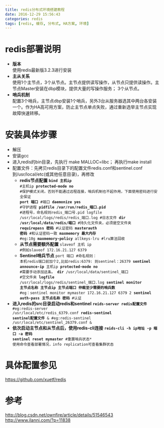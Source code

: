 ```yaml
---
title: redis分布式环境搭建教程
date: 2016-12-29 15:56:43
categories: redis
tags: [redis, 缓存, 分布式, HA方案, 环境]
---
```

# redis部署说明

* **版本**  
  使用redis最新版3.2.3进行安装
* **主从关系**  
  使用1个主节点，3个从节点。主节点提供读写操作，从节点只提供读操作。主节点Master安装在dbp模块，提供大量的写操作服务；  3个从节点。
* **哨兵机制**  
  配置3个哨兵，主节点dbp安装1个哨兵，另外3台从服务器选其中两台各安装一个。作为HA高可用方案，防止主节点单点失败，通过重新选举主节点实现故障快速转移。
<!--more-->

# 安装具体步骤
* 解压
* 安装gcc
* 进入redis的bin目录，先执行 make MALLOC=libc； 再执行make install
* 配置文件：先拷贝redis目录下的配置文件redis.conf和sentinel.conf到/usr/local/etc(或其他任意目录)，再修改
    * **redis节点配置**
        <code>**bind 主机ip**                        #主机ip
        **protected-mode no**                     #保护模式关闭，否则不能通过远程连接，哨兵机制也不起作用，下面使用密码进行安全保证
        **port 端口**                          #端口
        **daemonize yes**                       #守护进程
        **pidfile  /var/run/redis_端口.pid**            #进程号，命名规则redis_端口号.pid
        logfile /usr/local/logs/redis/redis_端口.log   #日志文件
        **dir  /usr/local/data/redis/端口**          #持久化文件夹，必须是空文件夹
        **requirepass 密码**    #认证密码
        **masterauth 密码**    #和认证密码一致
        **maxmemory 最大内存**  #eg:10g
        **maxmemory-policy**        allkeys-lru   #lru算法回收
        </code>
    * **从节点需要额外配置**
        <code>slaveof 主机 ip  #例如slaveof  172.16.21.127  6379</code>
    * **Sentinel哨兵节点**
    <code>port  端口    #命名规则： 本机redis端口前加个2,比如redis:6379: 则sentinel：26379
        **sentinel announce-ip**  主机ip
        **protected-mode  no**  #需要手动添加这条。
        **dir**  /usr/local/data/sentinel_端口    #空文件夹
        **logfile**  /usr/local/logs/redis/sentinel_端口.log
        **sentinel monitor 主节点名称 主节点ip 主节点端口 仲裁至少需要的哨兵数** #eg：sentinel monitor mymaster  172.16.21.127 6379 2
        **sentinel auth-pass 主节点名称 密码**   #认证
        </code>
* **进入redis的src目录启动redis和sentinel**
    <code>**reids-server redis配置文件** 
    #eg:redis-server /usr/local/etc/redis_6379.conf 
    **redis-sentinel sentinel配置文件** &
    #eg:redis-sentinel /usr/local/etc/sentinel_26379.conf &
    </code>
* **依次启动主节点和从节点后，使用redis-cli连接**
    <code>**reids-cli -h ip地址 -p 端口 -a 密码**
   **sentinel reset mymaster** #重置哨兵状态*
    使用命令查看部署情况，info replication可查看集群状态
    </code>


# 具体配置参见
<https://github.com/xuetf/redis>

# 参考
<http://blog.csdn.net/ownfire/article/details/51546543>
<http://www.ilanni.com/?p=11838>